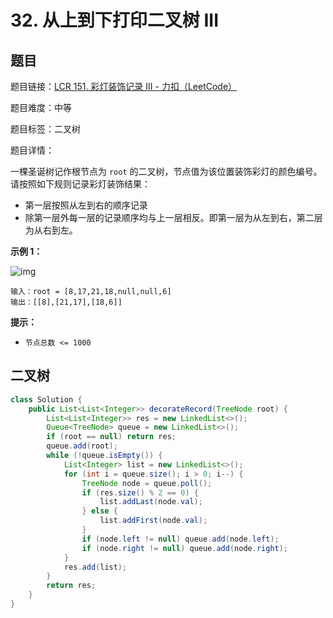 # 32. 从上到下打印二叉树 III

## 题目

题目链接：[LCR 151. 彩灯装饰记录 III - 力扣（LeetCode）](https://leetcode.cn/problems/cong-shang-dao-xia-da-yin-er-cha-shu-iii-lcof/description/)

题目难度：中等

题目标签：二叉树

题目详情：

一棵圣诞树记作根节点为 `root` 的二叉树，节点值为该位置装饰彩灯的颜色编号。请按照如下规则记录彩灯装饰结果：

- 第一层按照从左到右的顺序记录
- 除第一层外每一层的记录顺序均与上一层相反。即第一层为从左到右，第二层为从右到左。

**示例 1：**

![img](https://pic.leetcode.cn/1694758674-XYrUiV-%E5%89%91%E6%8C%87%20Offer%2032%20-%20I_%E7%A4%BA%E4%BE%8B1.png)

```
输入：root = [8,17,21,18,null,null,6]
输出：[[8],[21,17],[18,6]]
```

**提示：**

- `节点总数 <= 1000`



## 二叉树

``` java
class Solution {
    public List<List<Integer>> decorateRecord(TreeNode root) {
        List<List<Integer>> res = new LinkedList<>();
        Queue<TreeNode> queue = new LinkedList<>();
        if (root == null) return res;
        queue.add(root);
        while (!queue.isEmpty()) {
            List<Integer> list = new LinkedList<>();
            for (int i = queue.size(); i > 0; i--) {
                TreeNode node = queue.poll();
                if (res.size() % 2 == 0) {
                    list.addLast(node.val);
                } else {
                    list.addFirst(node.val);
                }
                if (node.left != null) queue.add(node.left);
                if (node.right != null) queue.add(node.right);
            }
            res.add(list);
        }
        return res;
    }
}
```